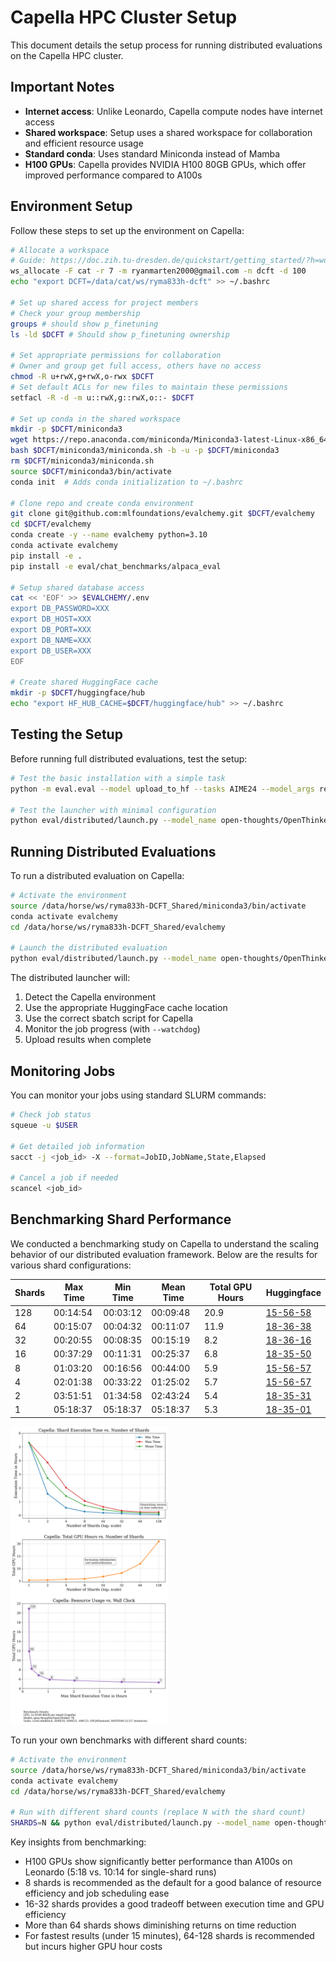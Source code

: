 # Capella HPC Cluster Setup

This document details the setup process for running distributed evaluations on the Capella HPC cluster.

## Important Notes

- **Internet access**: Unlike Leonardo, Capella compute nodes have internet access
- **Shared workspace**: Setup uses a shared workspace for collaboration and efficient resource usage
- **Standard conda**: Uses standard Miniconda instead of Mamba
- **H100 GPUs**: Capella provides NVIDIA H100 80GB GPUs, which offer improved performance compared to A100s

## Environment Setup

Follow these steps to set up the environment on Capella:

```bash
# Allocate a workspace
# Guide: https://doc.zih.tu-dresden.de/quickstart/getting_started/?h=workspaces#allocate-a-workspace
ws_allocate -F cat -r 7 -m ryanmarten2000@gmail.com -n dcft -d 100
echo "export DCFT=/data/cat/ws/ryma833h-dcft" >> ~/.bashrc

# Set up shared access for project members
# Check your group membership
groups # should show p_finetuning
ls -ld $DCFT # Should show p_finetuning ownership

# Set appropriate permissions for collaboration
# Owner and group get full access, others have no access
chmod -R u+rwX,g+rwX,o-rwx $DCFT
# Set default ACLs for new files to maintain these permissions
setfacl -R -d -m u::rwX,g::rwX,o::- $DCFT

# Set up conda in the shared workspace
mkdir -p $DCFT/miniconda3
wget https://repo.anaconda.com/miniconda/Miniconda3-latest-Linux-x86_64.sh -O $DCFT/miniconda3/miniconda.sh
bash $DCFT/miniconda3/miniconda.sh -b -u -p $DCFT/miniconda3
rm $DCFT/miniconda3/miniconda.sh
source $DCFT/miniconda3/bin/activate
conda init  # Adds conda initialization to ~/.bashrc

# Clone repo and create conda environment
git clone git@github.com:mlfoundations/evalchemy.git $DCFT/evalchemy
cd $DCFT/evalchemy
conda create -y --name evalchemy python=3.10
conda activate evalchemy
pip install -e .
pip install -e eval/chat_benchmarks/alpaca_eval

# Setup shared database access
cat << 'EOF' >> $EVALCHEMY/.env
export DB_PASSWORD=XXX
export DB_HOST=XXX
export DB_PORT=XXX
export DB_NAME=XXX
export DB_USER=XXX
EOF

# Create shared HuggingFace cache
mkdir -p $DCFT/huggingface/hub
echo "export HF_HUB_CACHE=$DCFT/huggingface/hub" >> ~/.bashrc
```

## Testing the Setup

Before running full distributed evaluations, test the setup:

```bash
# Test the basic installation with a simple task
python -m eval.eval --model upload_to_hf --tasks AIME24 --model_args repo_id=mlfoundations-dev/evalset_2870

# Test the launcher with minimal configuration
python eval/distributed/launch.py --model_name open-thoughts/OpenThinker-7B --tasks AIME24 --num_shards 1 --watchdog
```

## Running Distributed Evaluations

To run a distributed evaluation on Capella:

```bash
# Activate the environment
source /data/horse/ws/ryma833h-DCFT_Shared/miniconda3/bin/activate
conda activate evalchemy
cd /data/horse/ws/ryma833h-DCFT_Shared/evalchemy

# Launch the distributed evaluation
python eval/distributed/launch.py --model_name open-thoughts/OpenThinker-7B --tasks LiveCodeBench,AIME24,AIME25,AMC23,GPQADiamond,MATH500 --num_shards 8 --max-job-duration 2 --watchdog
```

The distributed launcher will:
1. Detect the Capella environment
2. Use the appropriate HuggingFace cache location
3. Use the correct sbatch script for Capella
4. Monitor the job progress (with `--watchdog`)
5. Upload results when complete

## Monitoring Jobs

You can monitor your jobs using standard SLURM commands:

```bash
# Check job status
squeue -u $USER

# Get detailed job information
sacct -j <job_id> -X --format=JobID,JobName,State,Elapsed

# Cancel a job if needed
scancel <job_id>
```

## Benchmarking Shard Performance

We conducted a benchmarking study on Capella to understand the scaling behavior of our distributed evaluation framework. Below are the results for various shard configurations:

| **Shards** | **Max Time** | **Min Time** | **Mean Time** | **Total GPU Hours** | **Huggingface** |
|------------|--------------|--------------|---------------|---------------------|-----------------|
| 128        | 00:14:54     | 00:03:12     | 00:09:48      | 20.9                | [15-56-58](https://huggingface.co/datasets/mlfoundations-dev/OpenThinker-7B_eval_03-11-25_15-56-58_0981) |
| 64         | 00:15:07     | 00:04:32     | 00:11:07      | 11.9                | [18-36-38](https://huggingface.co/datasets/mlfoundations-dev/OpenThinker-7B_eval_03-11-25_18-36-38_0981) |
| 32         | 00:20:55     | 00:08:35     | 00:15:19      | 8.2                 | [18-36-16](https://huggingface.co/datasets/mlfoundations-dev/OpenThinker-7B_eval_03-11-25_18-36-16_0981) |
| 16         | 00:37:29     | 00:11:31     | 00:25:37      | 6.8                 | [18-35-50](https://huggingface.co/datasets/mlfoundations-dev/OpenThinker-7B_eval_03-11-25_18-35-50_0981) |
| 8          | 01:03:20     | 00:16:56     | 00:44:00      | 5.9                 | [15-56-57](https://huggingface.co/datasets/mlfoundations-dev/OpenThinker-7B_eval_03-11-25_15-56-57_0981) |
| 4          | 02:01:38     | 00:33:22     | 01:25:02      | 5.7                 | [15-56-57](https://huggingface.co/datasets/mlfoundations-dev/OpenThinker-7B_eval_03-11-25_15-56-57_0981) |
| 2          | 03:51:51     | 01:34:58     | 02:43:24      | 5.4                 | [18-35-31](https://huggingface.co/datasets/mlfoundations-dev/OpenThinker-7B_eval_03-11-25_18-35-31_0981) |
| 1          | 05:18:37     | 05:18:37     | 05:18:37      | 5.3                 | [18-35-01](https://huggingface.co/datasets/mlfoundations-dev/OpenThinker-7B_eval_03-11-25_18-35-01_0981) |

<img src="./benchmarking_capella.png" alt="Benchmarking Example" width="50%"/>

To run your own benchmarks with different shard counts:

```bash
# Activate the environment
source /data/horse/ws/ryma833h-DCFT_Shared/miniconda3/bin/activate
conda activate evalchemy
cd /data/horse/ws/ryma833h-DCFT_Shared/evalchemy

# Run with different shard counts (replace N with the shard count)
SHARDS=N && python eval/distributed/launch.py --model_name open-thoughts/OpenThinker-7B --tasks LiveCodeBench,AIME24,AIME25,AMC23,GPQADiamond,MATH500 --num_shards $SHARDS --watchdog
```

Key insights from benchmarking:
- H100 GPUs show significantly better performance than A100s on Leonardo (5:18 vs. 10:14 for single-shard runs)
- 8 shards is recommended as the default for a good balance of resource efficiency and job scheduling ease
- 16-32 shards provides a good tradeoff between execution time and GPU efficiency
- More than 64 shards shows diminishing returns on time reduction
- For fastest results (under 15 minutes), 64-128 shards is recommended but incurs higher GPU hour costs
